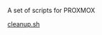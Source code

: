 A set of scripts for PROXMOX


[cleanup.sh](https://github.com/peterwup/myproxmox/blob/main/cleanup.sh)


